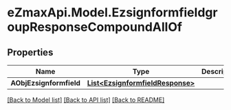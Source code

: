 
# eZmaxApi.Model.EzsignformfieldgroupResponseCompoundAllOf

## Properties

Name | Type | Description | Notes
------------ | ------------- | ------------- | -------------
**AObjEzsignformfield** | [**List&lt;EzsignformfieldResponse&gt;**](EzsignformfieldResponse.md) |  | 

[[Back to Model list]](../README.md#documentation-for-models)
[[Back to API list]](../README.md#documentation-for-api-endpoints)
[[Back to README]](../README.md)

